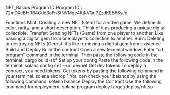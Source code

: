 NFT_Basics
Program ID
Program ID : 72mDXcBHRB4Cde3oFnStNVMge4KjkVQuPZzdKE556yJo

Functions
Mint: Creating a new NFT (Gem) for a video game. We define its color, rarity, and a short description. Think of it as producing a unique digital collectible.
Transfer: Sending NFTs (Gems) from one player to another. Like passing a digital gem from one player's collection to another.
Burn: Deleting or destroying NFTs (Gems). It's like removing a digital gem from existence.
Build and Deploy
Build the contract
Open a new terminal window.
Enter "cd program" command in the terminal.
Then paste the following code in the terminal.
cargo build-sbf
Set up your config
Paste the following code in the terminal.
solana config set --url devnet
Get dev tokens
To deploy a contract, you need tokens. Get tokens by pasting the following command in your terminal.
solana airdrop 1 
You can check your balance by using the following command.
solana balance
Deploy the Contract
Use the following command for deployment.
solana program deploy target/deploy/nft.so 
